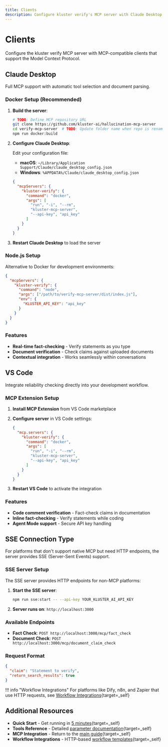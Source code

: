 ```yaml
---
title: Clients
description: Configure kluster verify's MCP server with Claude Desktop, VS Code, and other MCP-compatible platforms.
---
```


# Clients

Configure the kluster verify MCP server with MCP-compatible clients that support the Model Context Protocol.

## Claude Desktop

Full MCP support with automatic tool selection and document parsing.

### Docker Setup (Recommended)

1. **Build the server**:
   ```bash
   # TODO: Define MCP repository URL
   git clone https://github.com/kluster-ai/hallucination-mcp-server
   cd verify-mcp-server  # TODO: Update folder name when repo is renamed
   npm run docker:build
   ```

2. **Configure Claude Desktop**:
   
   Edit your configuration file:
   - **macOS**: `~/Library/Application Support/Claude/claude_desktop_config.json`
   - **Windows**: `%APPDATA%/Claude/claude_desktop_config.json`

   ```json
   {
     "mcpServers": {
       "kluster-verify": {
         "command": "docker",
         "args": [
           "run", "-i", "--rm",
           "kluster-mcp-server",
           "--api-key", "api_key"
         ]
       }
     }
   }
   ```

3. **Restart Claude Desktop** to load the server

### Node.js Setup

Alternative to Docker for development environments:

```json
{
  "mcpServers": {
    "kluster-verify": {
      "command": "node",
      "args": ["/path/to/verify-mcp-server/dist/index.js"],
      "env": {
        "KLUSTER_API_KEY": "api_key"
      }
    }
  }
}
```

### Features

- **Real-time fact-checking** - Verify statements as you type
- **Document verification** - Check claims against uploaded documents  
- **Contextual integration** - Works seamlessly within conversations

## VS Code

Integrate reliability checking directly into your development workflow.

### MCP Extension Setup

1. **Install MCP Extension** from VS Code marketplace
2. **Configure server** in VS Code settings:
   ```json
   {
     "mcp.servers": {
       "kluster-verify": {
         "command": "docker",
         "args": [
           "run", "-i", "--rm",
           "kluster-mcp-server",
           "--api-key", "api_key"
         ]
       }
     }
   }
   ```

3. **Restart VS Code** to activate the integration

### Features

- **Code comment verification** - Fact-check claims in documentation
- **Inline fact-checking** - Verify statements while coding
- **Agent Mode support** - Secure API key handling

## SSE Connection Type

For platforms that don't support native MCP but need HTTP endpoints, the server provides SSE (Server-Sent Events) support.

### SSE Server Setup

The SSE server provides HTTP endpoints for non-MCP platforms:

1. **Start the SSE server**:
   ```bash
   npm run sse:start -- --api-key YOUR_KLUSTER_AI_API_KEY
   ```

2. **Server runs on**: `http://localhost:3000`

### Available Endpoints

- **Fact Check**: `POST http://localhost:3000/mcp/fact_check`
- **Document Check**: `POST http://localhost:3000/mcp/document_claim_check`

### Request Format

```json
{
  "claim": "Statement to verify",
  "return_search_results": true
}
```

!!! info "Workflow Integrations"
    For platforms like Dify, n8n, and Zapier that use HTTP requests, see [Workflow Integrations](/get-started/verify/reliability/workflow-integrations/){target=_self}

## Additional Resources

- **Quick Start** - Get running in [5 minutes](/get-started/verify/reliability/mcp/quick-start/){target=_self}
- **Tools Reference** - Detailed [parameter documentation](/get-started/verify/reliability/mcp/tools/){target=_self}
- **MCP Integration** - Return to the [main guide](/get-started/verify/reliability/mcp/){target=_self}
- **Workflow Integrations** - HTTP-based [workflow templates](/get-started/verify/reliability/workflow-integrations/){target=_self}